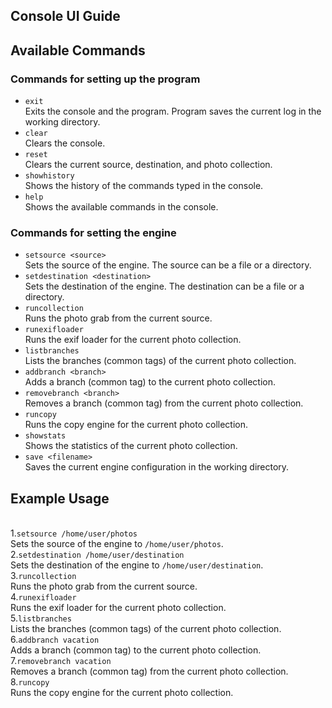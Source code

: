 ## Console UI Guide
## Available Commands
### Commands for setting up the program
- `exit`<br>
    Exits the console and the program. Program saves the current log in the working directory.
- `clear`<br>
    Clears the console.
- `reset`<br>
    Clears the current source, destination, and photo collection.
- `showhistory`<br>
    Shows the history of the commands typed in the console.
- `help`<br>
    Shows the available commands in the console.
### Commands for setting the engine
- `setsource <source>`<br>
    Sets the source of the engine. The source can be a file or a directory.
- `setdestination <destination>`<br>
    Sets the destination of the engine. The destination can be a file or a directory.
- `runcollection`<br>
    Runs the photo grab from the current source.
- `runexifloader`<br>
    Runs the exif loader for the current photo collection.
- `listbranches`<br>
    Lists the branches (common tags) of the current photo collection.
- `addbranch <branch>`<br>
    Adds a branch (common tag) to the current photo collection.
- `removebranch <branch>`<br>
    Removes a branch (common tag) from the current photo collection.
- `runcopy`<br>
    Runs the copy engine for the current photo collection.
- `showstats`<br>
    Shows the statistics of the current photo collection.
- `save <filename>`<br>
    Saves the current engine configuration in the working directory.
## Example Usage
<br>1.`setsource /home/user/photos`<br>
    Sets the source of the engine to `/home/user/photos`.
<br>2.`setdestination /home/user/destination`<br>
    Sets the destination of the engine to `/home/user/destination`.
<br>3.`runcollection`<br>
    Runs the photo grab from the current source.
<br>4.`runexifloader`<br>
    Runs the exif loader for the current photo collection.
<br>5.`listbranches`<br>
    Lists the branches (common tags) of the current photo collection.
<br>6.`addbranch vacation`<br>
    Adds a branch (common tag) to the current photo collection.
<br>7.`removebranch vacation`<br>
    Removes a branch (common tag) from the current photo collection.
<br>8.`runcopy`<br>
    Runs the copy engine for the current photo collection.